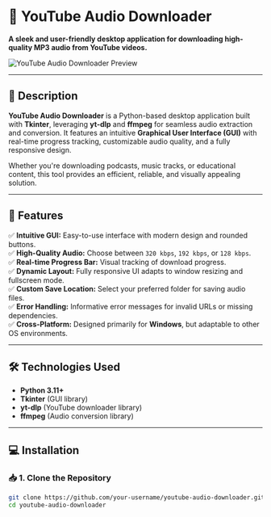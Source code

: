 # 🎵 **YouTube Audio Downloader**

**A sleek and user-friendly desktop application for downloading high-quality MP3 audio from YouTube videos.**

![YouTube Audio Downloader Preview](https://via.placeholder.com/800x400?text=YouTube+Audio+Downloader+Preview)

---

## 📖 **Description**

**YouTube Audio Downloader** is a Python-based desktop application built with **Tkinter**, leveraging **yt-dlp** and **ffmpeg** for seamless audio extraction and conversion. It features an intuitive **Graphical User Interface (GUI)** with real-time progress tracking, customizable audio quality, and a fully responsive design.

Whether you're downloading podcasts, music tracks, or educational content, this tool provides an efficient, reliable, and visually appealing solution.

---

## 🚀 **Features**

✅ **Intuitive GUI:** Easy-to-use interface with modern design and rounded buttons.  
✅ **High-Quality Audio:** Choose between `320 kbps`, `192 kbps`, or `128 kbps`.  
✅ **Real-time Progress Bar:** Visual tracking of download progress.  
✅ **Dynamic Layout:** Fully responsive UI adapts to window resizing and fullscreen mode.  
✅ **Custom Save Location:** Select your preferred folder for saving audio files.  
✅ **Error Handling:** Informative error messages for invalid URLs or missing dependencies.  
✅ **Cross-Platform:** Designed primarily for **Windows**, but adaptable to other OS environments.  

---

## 🛠️ **Technologies Used**

- **Python 3.11+**
- **Tkinter** (GUI library)
- **yt-dlp** (YouTube downloader library)
- **ffmpeg** (Audio conversion library)

---

## 💻 **Installation**

### 📥 **1. Clone the Repository**

```bash
git clone https://github.com/your-username/youtube-audio-downloader.git
cd youtube-audio-downloader
